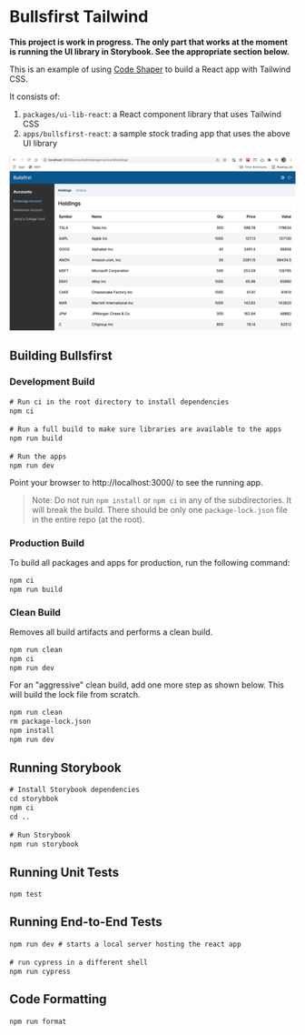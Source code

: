 # Bullsfirst Tailwind

**This project is work in progress. The only part that works at the moment is
running the UI library in Storybook. See the appropriate section below.**

This is an example of using [Code Shaper](https://code-shaper.dev) to build a
React app with Tailwind CSS.

It consists of:

1. `packages/ui-lib-react`: a React component library that uses Tailwind CSS
2. `apps/bullsfirst-react`: a sample stock trading app that uses the above UI
   library

![Holdings Page](assets/holdings.png)

## Building Bullsfirst

### Development Build

```shell
# Run ci in the root directory to install dependencies
npm ci

# Run a full build to make sure libraries are available to the apps
npm run build

# Run the apps
npm run dev
```

Point your browser to http://localhost:3000/ to see the running app.

> Note: Do not run `npm install` or `npm ci` in any of the subdirectories. It
> will break the build. There should be only one `package-lock.json` file in the
> entire repo (at the root).

### Production Build

To build all packages and apps for production, run the following command:

```shell
npm ci
npm run build
```

### Clean Build

Removes all build artifacts and performs a clean build.

```shell
npm run clean
npm ci
npm run dev
```

For an "aggressive" clean build, add one more step as shown below. This will
build the lock file from scratch.

```shell
npm run clean
rm package-lock.json
npm install
npm run dev
```

## Running Storybook

```shell
# Install Storybook dependencies
cd storybbok
npm ci
cd ..

# Run Storybook
npm run storybook
```

## Running Unit Tests

```shell
npm test
```

## Running End-to-End Tests

```shell
npm run dev # starts a local server hosting the react app

# run cypress in a different shell
npm run cypress
```

## Code Formatting

```shell
npm run format
```
